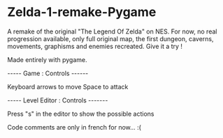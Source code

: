 # Zelda-1-remake-Pygame

A remake of the original "The Legend Of Zelda" on NES. For now, no real progression available, only full original map, the first dungeon, caverns, movements, graphisms and enemies recreated. Give it a try !

Made entirely with pygame. 


----- Game : Controls ------

Keyboard arrows to move
Space to attack


----- Level Editor : Controls -------

Press "s" in the editor to show the possible actions


Code comments are only in french for now... :(


